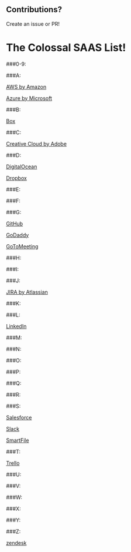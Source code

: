 ## Contributions? 
Create an issue or PR!

# The Colossal SAAS List!

###0-9:

###A:

[AWS by Amazon](https://aws.amazon.com/)

[Azure by Microsoft](https://azure.com)

###B:

[Box](https://www.box.com/)

###C:

[Creative Cloud by Adobe](http://www.adobe.com/)

###D:

[DigitalOcean](https://www.digitalocean.com/)

[Dropbox](https://www.dropbox.com/)

###E:

###F:

###G:

[GitHub](https://github.com/)

[GoDaddy](https://www.godaddy.com)

[GoToMeeting](https://www.gotomeeting.com/)

###H:

###I:

###J:

[JIRA by Atlassian](https://jira.atlassian.com/secure/Dashboard.jspa)

###K:

###L:

[LinkedIn](https://www.linkedin.com)

###M:

###N:

###O:

###P:

###Q:

###R:

###S:

[Salesforce](https://www.salesforce.com/)

[Slack](https://slack.com)

[SmartFile](https://www.smartfile.com/)

###T:

[Trello](https://trello.com)

###U:

###V:

###W:

###X:

###Y:

###Z:

[zendesk](https://www.zendesk.com)
